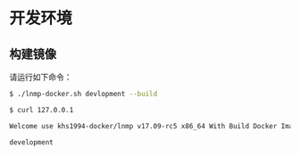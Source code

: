 # 开发环境

## 构建镜像

请运行如下命令：

```bash
$ ./lnmp-docker.sh devlopment --build

$ curl 127.0.0.1

Welcome use khs1994-docker/lnmp v17.09-rc5 x86_64 With Build Docker Image

development

```
